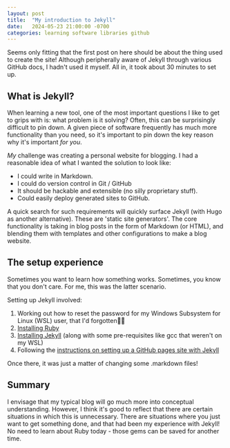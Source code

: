 ```yaml
---
layout: post
title:  "My introduction to Jekyll"
date:   2024-05-23 21:00:00 -0700
categories: learning software libraries github
---
```


Seems only fitting that the first post on here should be about the thing used to create the site! Although peripherally aware of Jekyll through various GitHub docs, I hadn't used it myself. All in, it took about 30 minutes to set up.

## What is Jekyll?

When learning a new tool, one of the most important questions I like to get to grips with is: what problem is it solving? Often, this can be surprisingly difficult to pin down. A given piece of software frequently has much more functionality than you need, so it's important to pin down the key reason why it's important *for you*.

*My* challenge was creating a personal website for blogging. I had a reasonable idea of what I wanted the solution to look like:

* I could write in Markdown.
* I could do version control in Git / GitHub
* It should be hackable and extensible (no silly proprietary stuff).
* Could easily deploy generated sites to GitHub.

A quick search for such requirements will quickly surface Jekyll (with Hugo as another alternative). These are 'static site generators'. The core functionality is taking in blog posts in the form of Markdown (or HTML), and blending them with templates and other configurations to make a blog website.

## The setup experience

Sometimes you want to learn how something works. Sometimes, you know that you don't care. For me, this was the latter scenario.

Setting up Jekyll involved:

1. Working out how to reset the password for my Windows Subsystem for Linux (WSL) user, that I'd forgotten🤦‍♂️
2. [Installing Ruby](https://www.ruby-lang.org/en/documentation/installation/)
3. [Installing Jekyll](https://jekyllrb.com/docs/installation/ubuntu/) (along with some pre-requisites like gcc that weren't on my WSL)
4. Following the [instructions on setting up a GitHub pages site with Jekyll](https://docs.github.com/en/pages/setting-up-a-github-pages-site-with-jekyll/creating-a-github-pages-site-with-jekyll)

Once there, it was just a matter of changing some .markdown files!

## Summary

I envisage that my typical blog will go much more into conceptual understanding. However, I think it's good to reflect that there are certain situations in which this is unnecessary. There are situations where you just want to get something done, and that had been my experience with Jekyll! No need to learn about Ruby today - those gems can be saved for another time.